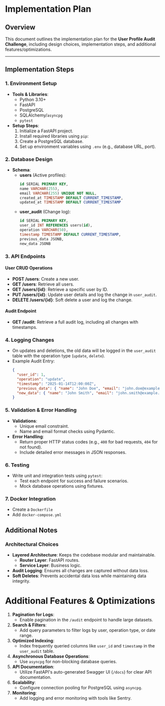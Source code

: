 # Implementation Plan

## Overview
This document outlines the implementation plan for the **User Profile Audit Challenge**, including design choices, implementation steps, and additional features/optimizations.

---

## Implementation Steps

### 1. Environment Setup
- **Tools & Libraries**:
  - Python 3.10+
  - FastAPI
  - PostgreSQL
  - SQLAlchemy/`asyncpg`
  - `pytest`
- **Setup Steps**:
  1. Initialize a FastAPI project.
  2. Install required libraries using `pip`:
  3. Create a PostgreSQL database.
  4. Set up environment variables using `.env` (e.g., database URL, port).

### 2. Database Design
- **Schema**:
  - **users** (Active profiles):
    ```sql
    id SERIAL PRIMARY KEY,
    name VARCHAR(255),
    email VARCHAR(255) UNIQUE NOT NULL,
    created_at TIMESTAMP DEFAULT CURRENT_TIMESTAMP,
    updated_at TIMESTAMP DEFAULT CURRENT_TIMESTAMP
    ```
  - **user_audit** (Change log):
    ```sql
    id SERIAL PRIMARY KEY,
    user_id INT REFERENCES users(id),
    operation VARCHAR(50),
    timestamp TIMESTAMP DEFAULT CURRENT_TIMESTAMP,
    previous_data JSONB,
    new_data JSONB
    ```

### 3. API Endpoints

#### **User CRUD Operations**
- **POST /users**: Create a new user.
- **GET /users**: Retrieve all users.
- **GET /users/{id}**: Retrieve a specific user by ID.
- **PUT /users/{id}**: Update user details and log the change in `user_audit`.
- **DELETE /users/{id}**: Soft delete a user and log the change.

#### **Audit Endpoint**
- **GET /audit**: Retrieve a full audit log, including all changes with timestamps.

### 4. Logging Changes
- On updates and deletions, the old data will be logged in the `user_audit` table with the operation type (`update`, `delete`).
- Example Audit Entry:
  ```json
  {
    "user_id": 1,
    "operation": "update",
    "timestamp": "2025-01-14T12:00:00Z",
    "previous_data": { "name": "John Doe", "email": "john.doe@example.com" },
    "new_data": { "name": "John Smith", "email": "john.smith@example.com" }
  }
  ```

### 5. Validation & Error Handling
- **Validations**:
  - Unique email constraint.
  - Name and email format checks using Pydantic.
- **Error Handling**:
  - Return proper HTTP status codes (e.g., `400` for bad requests, `404` for not found).
  - Include detailed error messages in JSON responses.

### 6. Testing
- Write unit and integration tests using `pytest`:
  - Test each endpoint for success and failure scenarios.
  - Mock database operations using fixtures.

### 7. Docker Integration
- Create a `Dockerfile`
- Add `docker-compose.yml`


## Additional Notes

### Architectural Choices
- **Layered Architecture**: Keeps the codebase modular and maintainable.
  - **Router Layer**: FastAPI routes.
  - **Service Layer**: Business logic.
- **Audit Logging**: Ensures all changes are captured without data loss.
- **Soft Deletes**: Prevents accidental data loss while maintaining data integrity.



# Additional Features & Optimizations
1. **Pagination for Logs**:
   - Enable pagination in the `/audit` endpoint to handle large datasets.
2. **Search & Filters**:
   - Add query parameters to filter logs by user, operation type, or date range.
3. **Optimized Indexing**:
   - Index frequently queried columns like `user_id` and `timestamp` in the `user_audit` table.
4. **Asynchronous Database Operations**:
   - Use `asyncpg` for non-blocking database queries.
5. **API Documentation**:
   - Utilize FastAPI's auto-generated Swagger UI (`/docs`) for clear API documentation.
6. **Scalability**:
   - Configure connection pooling for PostgreSQL using `asyncpg`.
7. **Monitoring**:
   - Add logging and error monitoring with tools like Sentry.



